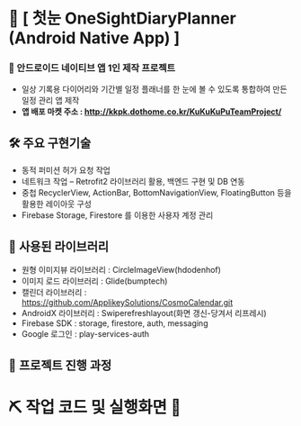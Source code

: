 # 📅 [ 첫눈 OneSightDiaryPlanner (Android Native App) ] 
### 🎯 안드로이드 네이티브 앱 1인 제작 프로젝트<br>
* 일상 기록용 다이어리와 기간별 일정 플래너를 한 눈에 볼 수 있도록 통합하여 만든 일정 관리 앱 제작
* <strong>앱 배포 마켓 주소 : http://kkpk.dothome.co.kr/KuKuKuPuTeamProject/ </strong>

## 🛠 <strong>주요 구현기술</strong>
* 동적 퍼미션 허가 요청 작업
* 네트워크 작업 – Retrofit2 라이브러리 활용, 백엔드 구현 및 DB 연동
* 중첩 RecyclerView, ActionBar, BottomNavigationView, FloatingButton 등을 활용한 레이아웃 구성
* Firebase Storage, Firestore 를 이용한 사용자 계정 관리

## 📌 사용된 라이브러리
* 원형 이미지뷰 라이브러리 : CircleImageView(hdodenhof)
* 이미지 로드 라이브러리 : Glide(bumptech)
* 캘린더 라이브러리 : https://github.com/ApplikeySolutions/CosmoCalendar.git
* AndroidX 라이브러리 : Swiperefreshlayout(화면 갱신-당겨서 리프레시)
* Firebase SDK : storage, firestore, auth, messaging
* Google 로그인 : play-services-auth

## 📝 <strong>프로젝트 진행 과정</strong>


# ⛏ <strong>작업 코드 및 실행화면 🔨</strong>




